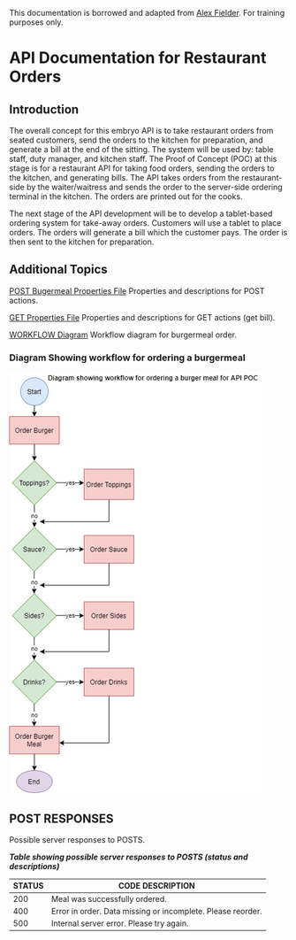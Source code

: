 This documentation is borrowed and adapted from [Alex Fielder](https://www.linkedin.com/feed/update/urn:li:activity:6626465471241732096/). For training purposes only.

# API Documentation for Restaurant Orders

## Introduction 

The overall concept for this embryo API is to take restaurant orders from seated customers, send the orders to the kitchen for preparation, and generate a bill at the end of the sitting. The system will be used by: table staff, duty manager, and kitchen staff. The Proof of Concept (POC) at this stage is for a restaurant API for taking food orders, sending the orders to the kitchen, and generating bills. The API takes orders from the restaurant-side by the waiter/waitress and sends the order to the server-side ordering terminal in the kitchen. The orders are printed out for the cooks.

The next stage of the API development will be to develop a tablet-based ordering system for take-away orders. Customers will use a tablet to place orders. The orders will generate a bill which the customer pays. The order is then sent to the kitchen for preparation.


## Additional Topics

[POST Bugermeal Properties File](POST-Properties-Reference.md) Properties and descriptions for POST actions.

[GET Properties File](GET-Properties-Reference.md) Properties and descriptions for GET actions (get bill).

[WORKFLOW Diagram](AaronAPIWorkflow.png) Workflow diagram for burgermeal order.



### Diagram Showing workflow for ordering a burgermeal 


![Workflow Diagram](AaronAPIWorkflow.png)


## POST RESPONSES 

Possible server responses to POSTS. 

*__Table showing possible server responses to POSTS (status and descriptions)__* 

| STATUS | CODE DESCRIPTION                                            |
|--------|-------------------------------------------------------------|
| 200    | Meal was successfully ordered.                              |
| 400    | Error in order. Data missing or incomplete. Please reorder. |
| 500    | Internal server error. Please try again.                    |

